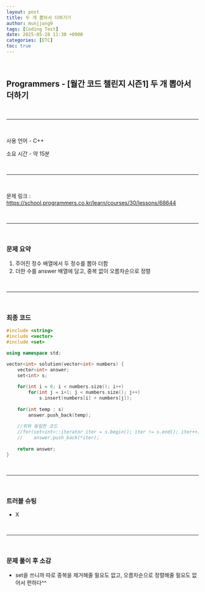 ```yaml
---
layout: post
title: 두 개 뽑아서 더하기기
author: munjjang9
tags: [Coding Test]
date: 2025-05-28 11:30 +0900
categories: [ETC]
toc: true
---
```


<br>

## Programmers - [월간 코드 챌린지 시즌1] 두 개 뽑아서 더하기

<br>

---

<br>

사용 언어 - C++

소요 시간 - 약 15분

<br>

---

<br>

문제 링크 : https://school.programmers.co.kr/learn/courses/30/lessons/68644

<br>

---

<br>

### 문제 요약

1. 주어진 정수 배열에서 두 정수를 뽑아 더함
2. 더한 수를 answer 배열에 담고, 중복 없이 오름차순으로 정렬

<br>

---

<br>

### 최종 코드

```cpp
#include <string>
#include <vector>
#include <set>

using namespace std;

vector<int> solution(vector<int> numbers) {
    vector<int> answer;
    set<int> s;
    
    for(int i = 0; i < numbers.size(); i++)
        for(int j = i+1; j < numbers.size(); j++)
            s.insert(numbers[i] + numbers[j]);
    
    for(int temp : s)
        answer.push_back(temp);
    
    //위와 동일한 코드
    //for(set<int>::iterator iter = s.begin(); iter != s.end(); iter++)
    //    answer.push_back(*iter);
    
    return answer;
}
```

<br>

---

<br>

### 트러블 슈팅
- X

<br>

---

<br>

### 문제 풀이 후 소감
- set을 쓰니까 따로 중복을 제거해줄 필요도 없고, 오름차순으로 정렬해줄 필요도 없어서 편하다^^